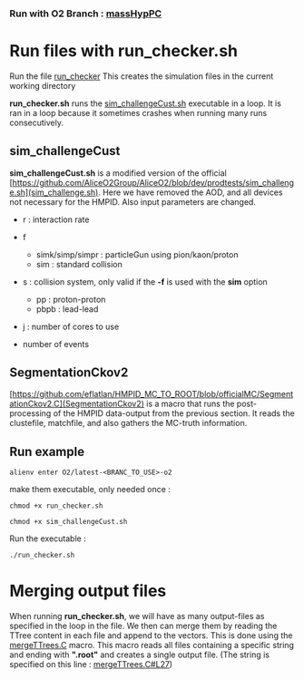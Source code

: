### Run with O2 Branch : [massHypPC](https://github.com/eflatlan/AliceO2/tree/massHypPC)

# Run files with run_checker.sh
Run the file [run_checker](https://github.com/eflatlan/HMPID_MC_TO_ROOT/blob/officialMC/run_checker.sh)
This creates the simulation files in the current working directory

**run_checker.sh** runs the [sim_challengeCust.sh](https://github.com/eflatlan/HMPID_MC_TO_ROOT/blob/officialMC/sim_challengeCust.sh) executable in a loop. 
It is ran in a loop because it sometimes crashes when running many runs consecutively.

## sim_challengeCust
**sim_challengeCust.sh** is a modified version of the official [https://github.com/AliceO2Group/AliceO2/blob/dev/prodtests/sim_challenge.sh](sim_challenge.sh).
Here we have removed the AOD, and all devices not necessary for the HMPID.
Also input parameters are changed. 
- r : interaction rate
- f
  -  simk/simp/simpr : particleGun using pion/kaon/proton
  -  sim : standard collision
 
- s : collision system, only valid if the **-f** is used with the **sim** option
  - pp : proton-proton
  - pbpb : lead-lead
 
- j : number of cores to use
- number of events

## SegmentationCkov2
[https://github.com/eflatlan/HMPID_MC_TO_ROOT/blob/officialMC/SegmentationCkov2.C](SegmentationCkov2) is a macro that runs the post-processing of the HMPID data-output from the previous section.
It reads the clustefile, matchfile, and also gathers the MC-truth information.


## Run example

`alienv enter O2/latest-<BRANC_TO_USE>-o2`

 make them executable, only needed once : 

`chmod +x run_checker.sh`

`chmod +x sim_challengeCust.sh`

Run the executable :  

`./run_checker.sh`
# Merging output files
When running **run_checker.sh**, we will have as many output-files as specified in the loop in the file. 
We then can merge them by reading the TTree content in each file and append to the vectors.
This is done using the [mergeTTrees.C](https://github.com/eflatlan/HMPID_MC_TO_ROOT/blob/massHyp/mergeTTrees.C) macro. 
This macro reads all files containing a specific string and ending with **".root"** and creates a single output file.
(The string is specified on this line : [mergeTTrees.C#L27](https://github.com/eflatlan/HMPID_MC_TO_ROOT/blob/ab385fdde49f0ece5ae3f60f20bbd838ee5b816f/mergeTTrees.C#L27))
